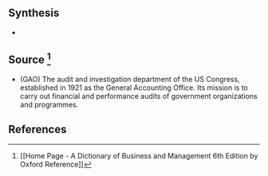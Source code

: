 ## Synthesis
- 
## Source [^1]
- (GAO) The audit and investigation department of the US Congress, established in 1921 as the General Accounting Office. Its mission is to carry out financial and performance audits of government organizations and programmes.
## References

[^1]: [[Home Page - A Dictionary of Business and Management 6th Edition by Oxford Reference]]